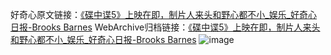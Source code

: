 好奇心原文链接：[《碟中谍5》上映在即，制片人来头和野心都不小_娱乐_好奇心日报-Brooks Barnes](https://www.qdaily.com/articles/11886.html)
WebArchive归档链接：[《碟中谍5》上映在即，制片人来头和野心都不小_娱乐_好奇心日报-Brooks Barnes](http://web.archive.org/web/20190623171600/https://www.qdaily.com/articles/11886.html)
![image](http://ww3.sinaimg.cn/large/007d5XDply1g3wbbsaps8j30u04f9u0x)